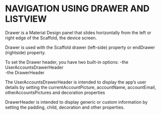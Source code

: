 # NAVIGATION USING DRAWER AND LISTVIEW

Drawer is a Material Design panel that slides horizontally from the left or right edge of the Scaffold, the device screen. 

Drawer is used with the Scaffold drawer (left-side) property or endDrawer (rightside) property.

To set the Drawer header, you have two built-in options: 
	-the UserAccountsDrawerHeader  
	-the DrawerHeader

The UserAccountsDrawerHeader is intended to display the app’s user details by setting the 
currentAccountPicture, accountName, accountEmail, otherAccountsPictures and decoration properties

DrawerHeader is intended to display generic or custom information by setting the padding, child, decoration and other properties.












